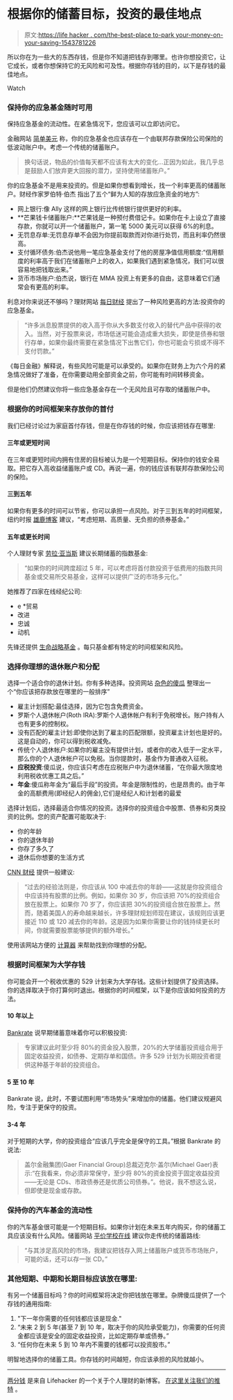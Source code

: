 # 根据你的储蓄目标，投资的最佳地点

> 原文:[https://life hacker . com/the-best-place to-park your-money-on-your-saving-1543781226](https://lifehacker.com/the-best-place-to-park-your-money-based-on-your-saving-1543781226)

所以你在为一些大的东西存钱，但是你不知道把钱存到哪里。也许你想投资它，让它成长，或者你想保持它的无风险和可及性。根据你存钱的目的，以下是存钱的最佳地点。

Watch

### 保持你的应急基金随时可用

保持应急基金的流动性。在紧急情况下，您应该可以立即访问它。

金融网站 [简单美元](http://www.thesimpledollar.com/where-should-i-keep-my-emergency-fund-and-why/) 称，你的应急基金也应该存在一个由联邦存款保险公司保险的低波动账户中。考虑一个传统的储蓄账户。

> 换句话说，物品的价值每天都不应该有太大的变化...正因为如此，我几乎总是鼓励人们放弃更大回报的潜力，坚持使用储蓄账户。”

你的应急基金不是用来投资的。但是如果你想看到增长，找一个利率更高的储蓄账户。财经作家罗伯特·伯杰 指出了五个“鲜为人知的存放应急资金的地方”:

*   网上银行:像 Ally 这样的网上银行比传统银行提供更好的利率。
*   **芒果钱卡储蓄账户:**芒果钱是一种预付费借记卡。如果你在卡上设立了直接存款，你就可以开一个储蓄账户，第一笔 5000 美元可以获得 6%的利息。
*   无罚息存单:无罚息存单不会因为你提前取款而对你进行处罚，而且利率仍然很高。
*   支付循环债务:伯杰说他用一笔应急基金支付了他的房屋净值信用额度:“信用额度的利率高于我们在储蓄账户上的收入，如果我们遇到紧急情况，我们可以很容易地把钱取出来。”
*   货币市场账户:伯杰说，银行在 MMA 投资上有更多的自由，这意味着它们通常会有更高的利率。

利息对你来说还不够吗？理财网站 [每日财经](http://www.dailyfinance.com/2013/02/04/emergency-fund-investing-saving/) 提出了一种风险更高的方法:投资你的应急基金。

> “许多派息股票提供的收入高于你从大多数支付收入的替代产品中获得的收入。当然，对于股票来说，市场低迷可能会造成重大损失，即使是债券和银行存单，如果你最终需要在紧急情况下出售它们，你也可能会亏损或不得不支付罚款。”

《每日金融》解释说，有些风险可能是可以承受的。如果你在财务上为六个月的紧急情况做好了准备，在你需要动用全部资金之前，你可能有时间转移资金。

但是他们仍然建议你将一些应急基金存在一个无风险且可存取的储蓄账户中。

### 根据你的时间框架来存放你的首付

我们已经讨论过为家庭首付存钱，但是在你存钱的时候，你应该把钱存在哪里:

#### 三年或更短时间

在三年或更短时间内拥有住房的目标被认为是一个短期目标。保持你的钱安全易取。把它存入高收益储蓄账户或 CD。再说一遍，你的钱应该有联邦存款保险公司的保险。

#### 三到五年

如果你有更多的时间可以节省，你可以承担一点风险。对于三到五年的时间框架，纽约时报 [雄鹿博客](http://bucks.blogs.nytimes.com/2010/06/01/the-best-places-to-store-your-down-payment-money/?_php=true&_type=blogs&_r=0) 建议，“考虑短期、高质量、无负担的债券基金。”

#### 五年或更长时间

个人理财专家 [劳拉·亚当斯](http://www.quickanddirtytips.com/money-finance/real-estate/how-to-save-a-down-payment-to-buy-a-home-part-2#sthash.4k5fzWtg.dpuf) 建议长期储蓄的指数基金:

> “如果你的时间跨度超过 5 年，可以考虑将首付款投资于低费用的指数共同基金或交易所交易基金，这样可以提供广泛的市场多元化。”

她推荐了四家在线经纪公司:

*   e *贸易
*   改进
*   忠诚
*   动机

先锋还提供 [生命战略基金](https://investor.vanguard.com/mutual-funds/lifestrategy/#/) 。每只基金都有特定的时间框架和风险。

### 选择你理想的退休账户和分配

选择一个适合你的退休计划。你有多种选择。投资网站 [杂色的傻瓜](http://www.fool.com/retirement/retirement02.htm) 整理出一个“你应该把存款放在哪里的一般排序”

*   雇主计划搭配:最佳选择，因为它包含免费资金。
*   罗斯个人退休帐户(Roth IRA):罗斯个人退休帐户有利于免税增长。账户持有人也有更多的控制权。
*   没有匹配的雇主计划:即使你达到了雇主的匹配限额，投资雇主计划也是好的。这是自动的，你可以得到税收减免。
*   传统个人退休帐户:如果你的雇主没有提供计划，或者你的收入低于一定水平，那么你的个人退休帐户可以免税。当你提款时，基金作为普通收入征税。
*   **应税投资**:傻瓜说，你应该只考虑在应税账户中为退休储蓄，“在你最大限度地利用税收优惠工具之后。”
*   **年金**:傻瓜称年金为“最后手段”的投资。年金是限制性的，也是昂贵的。由于年金的高额费用(即经纪人的佣金),它们是经纪人和计划者的最爱

选择计划后，选择最适合你情况的投资。选择你的投资组合中股票、债券和另类投资的比例。您的资产配置可能取决于:

*   你的年龄
*   你的退休年龄
*   你存了多久了
*   退休后你想要的生活方式

[CNN 财经](http://money.cnn.com/retirement/guide/investing_basics.moneymag/index7.htm) 提供一般建议:

> “过去的经验法则是，你应该从 100 中减去你的年龄——这就是你投资组合中应该持有股票的比例。例如，如果你 30 岁，你应该把 70%的投资组合放在股票上。如果你 70 岁了，你应该把 30%的投资组合放在股票上。然而，随着美国人的寿命越来越长，许多理财规划师现在建议，该规则应该更接近 110 或 120 减去你的年龄。这是因为如果你需要让你的钱持续更长时间，你就需要股票能够提供的额外增长。”

使用该网站方便的 [计算器](http://cgi.money.cnn.com/tools/assetallocwizard/assetallocwizard.html?iid=EL) 来帮助找到你理想的分配。

### 根据时间框架为大学存钱

你可能会开一个税收优惠的 529 计划来为大学存钱。这些计划提供了投资选择。你的选择取决于你打算何时退出。根据你的时间框架，以下是你应该如何投资的方法。

#### 10 年以上

[Bankrate](http://www.bankrate.com/finance/financial-literacy/a-college-investment-plan-for-all-ages-1.aspx) 说早期储蓄意味着你可以积极投资:

> 专家建议此时至少将 80%的资金投入股票，20%的大学储蓄投资组合用于固定收益投资，如债券、定期存单和国债。许多 529 计划为长期投资者提供这种基于年龄的投资组合。

#### 5 至 10 年

Bankrate 说，此时，不要试图利用“市场势头”来增加你的储蓄。他们建议规避风险，专注于更保守的投资。

#### 3-4 年

对于短期的大学，你的投资组合“应该几乎完全是保守的工具。”根据 Bankrate 的说法:

> 盖尔金融集团(Gaer Financial Group)总裁迈克尔·盖尔(Michael Gaer)表示:“在我看来，你必须非常保守，至少将 80%的资金投资于固定收益投资——无论是 CDs、市政债券还是优质公司债券。”。他说，我不想这么说，但即使是现金或存款。

### 保持你的汽车基金的流动性

你的汽车基金很可能是一个短期目标。如果你计划在未来五年内购买，你的储蓄工具应该没有什么风险。储蓄网站 [平价学校在线](http://www.affordableschoolsonline.com/where-to-park-car-savings/) 建议你走传统的储蓄路线:

> “与其涉足高风险的市场，我建议把钱存入网上储蓄账户或货币市场账户，可能的话，还可以存一张 CD。”

### 其他短期、中期和长期目标应该放在哪里:

有另一个储蓄目标吗？你的时间框架将决定你把钱放在哪里。杂牌傻瓜提供了一个存钱的通用指南:

1.  "下一年你需要的任何钱都应该是现金."
2.  “未来 2 到 5 年(甚至 7 到 10 年，取决于你的风险承受能力)，你需要的任何资金都应该是安全的固定收益投资，比如定期存单或债券。”
3.  “任何你在未来 5 到 10 年内不需要的钱都可以投资股市。”

明智地选择你的储蓄工具。你存钱的时间越短，你应该承担的风险就越小。

* * *

[两分钱](http://twocents.lifehacker.com/) 是来自 Lifehacker 的一个关于个人理财的新博客。 [在这里关注我们的推特](https://twitter.com/TwoCentsLH) 。